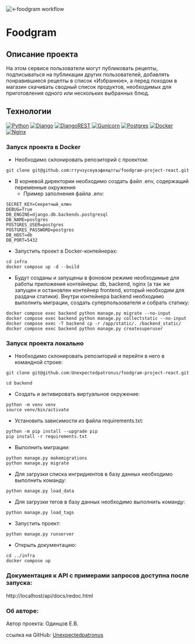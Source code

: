 ![<-foodgram workflow](https://github.com/unexpectedpatronus/foodgram-project-react/actions/workflows/main.yml/badge.svg)
# Foodgram
## Описание проекта
На этом сервисе пользователи могут публиковать рецепты, подписываться на публикации других пользователей, добавлять понравившиеся рецепты в список «Избранное», а перед походом в магазин скачивать сводный список продуктов, необходимых для приготовления одного или нескольких выбранных блюд.

## Технологии
[![Python](https://img.shields.io/badge/Python-gray?style=flat-square&logo=Python)](https://www.python.org/)
[![Django](https://img.shields.io/badge/Django-gray?style=flat-square&logo=Django)](https://www.djangoproject.com/)
[![DjangoREST](https://img.shields.io/badge/Django-REST-gray?style=flat-square&logo=django&logoColor=white&color=ff1709&labelColor=gray)](https://www.django-rest-framework.org/)
[![Gunicorn](https://img.shields.io/badge/Gunicorn-gray?style=flat-square&logo=gunicorn)](https://gunicorn.org/)
[![Postgres](https://img.shields.io/badge/Postgres-gray?style=flat-square&logo=postgresql&logoColor=white)](https://www.postgresql.org/)
[![Docker](https://img.shields.io/badge/Docker-gray?style=flat-square&logo=docker)](https://www.docker.com/)
[![Nginx](https://img.shields.io/badge/Nginx-gray?style=flat-square&logo=nginx)](https://www.nginx.org/)


###  Запуск проекта в Docker
- Необходимо склонировать репозиторий с проектом:

```
git clone git@github.com:гтучзусеувзфекщтгы/foodgram-project-react.git
```

- В корневой директории необходимо создать файл .env, содержащий переменные окружения 
  - Пример заполнения файла .env:

```
SECRET_KEY=Секретный_ключ
DEBUG=True
DB_ENGINE=django.db.backends.postgresql
DB_NAME=postgres
POSTGRES_USER=postgres
POSTGRES_PASSWORD=postgres
DB_HOST=db
DB_PORT=5432
```

- Запустить проект в Docker-контейнерах:

```
cd infra
docker compose up -d --build
```

- Будут созданы и запущены в фоновом режиме необходимые для работы приложения контейнеры: db, backend, nginx (а так же запущен и остановлен контейнер frontend, который необходим для раздачи статики). Внутри контейнера backend необходимо выполнить миграции, создать суперпользователя и собрать статику:

```
docker compose exec backend python manage.py migrate --no-input
docker compose exec backend python manage.py collectstatic --no-input
docker compose exec -T backend cp -r /app/static/. /backend_static/
docker compose exec backend python manage.py createsuperuser
```

### Запуск проекта локально

- Необходимо склонировать репозиторий и перейти в него в командной строке:

```
git clone git@github.com:Unexpectedpatronus/foodgram-project-react.git
```

```
cd backend
```

- Cоздать и активировать виртуальное окружение:

```
python -m venv venv
source venv/bin/activate
```

- Установить зависимости из файла requirements.txt:

```
python -m pip install --upgrade pip
pip install -r requirements.txt
```

- Выполнить миграции:

```
python manage.py makemigrations
python manage.py migrate
```

- Для загрузки списка ингридиентов в базу данных необходимо выполнить команду:

```
python manage.py load_data
```

- Для загрузки тегов в базу данных необходимо выполнить команду:

```
python manage.py load_tags
```

- Запустить проект:

```
python manage.py runserver
```
- Открыть документацию:
```
cd ../infra
docker compose up
```
### Документация к API с примерами запросов доступна после запуска:
http://localhost/api/docs/redoc.html

### Об авторе:

Автор проекта: Одинцов Е.В.

ссылка на GitHub: [Unexpectedpatronus](https://github.com/Unexpectedpatronus)